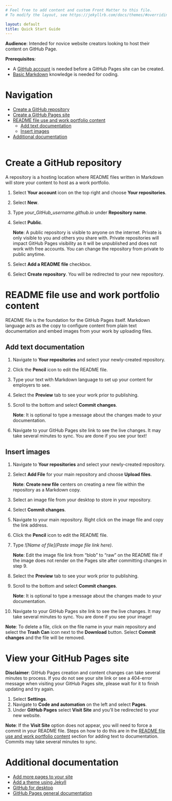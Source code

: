 ```yaml
---
# Feel free to add content and custom Front Matter to this file.
# To modify the layout, see https://jekyllrb.com/docs/themes/#overriding-theme-defaults

layout: default
title: Quick Start Guide
---
```


**Audience**: Intended for novice website creators looking to host their content on GitHub Page.

**Prerequisites**:
* A [GitHub account](https://docs.github.com/en/get-started/signing-up-for-github/signing-up-for-a-new-github-account) is needed before a GitHub Pages site can be created.
* [Basic Markdown](https://docs.github.com/en/get-started/writing-on-github/getting-started-with-writing-and-formatting-on-github/basic-writing-and-formatting-syntax) knowledge is needed for coding.

# Navigation
* [Create a GitHub repository](#create-a-github-repository)
* [Create a GitHub Pages site](#create-a-github-pages-site)
* [README file use and work portfolio content](#readme-file-use-and-work-portfolio-content)
     * [Add text documentation](#add-text-documentation)
     * [Insert images](#insert-images)
* [Additional documentation](#additional-documentation)
<br><br>

# Create a GitHub repository
A repository is a hosting location where README files written in Markdown will store your content to host as a work portfolio.
1. Select **Your account** icon on the top right and choose **Your repositories**.
2. Select **New**.
3. Type *your_GitHub_username.github.io* under **Repository name**.
4. Select **Public**.

   **Note**: A public repository is visible to anyone on the internet. Private is only visible to you and others you share with. Private repositories will impact GitHub Pages visibility as it will be unpublished and does not work with free accounts. You can change the repository from private to public anytime.

5. Select **Add a README file** checkbox.
6. Select **Create repository**. You will be redirected to your new repository.

# README file use and work portfolio content
README file is the foundation for the GitHub Pages itself. Markdown language acts as the copy to configure content from plain text documentation and embed images from your work by uploading files.

## Add text documentation
1. Navigate to **Your repositories** and select your newly-created repository.
2. Click the **Pencil** icon to edit the README file.	
3. Type your text with Markdown language to set up your content for employers to see.
4. Select the **Preview** tab to see your work prior to publishing.
5. Scroll to the bottom and select **Commit changes**. 

   **Note**: It is optional to type a message about the changes made to your documentation.

6. Navigate to your GitHub Pages site link to see the live changes. It may take several minutes to sync. You are done if you see your text!

## Insert images
1. Navigate to **Your repositories** and select your newly-created repository.
2. Select **Add File** for your main repository and choose **Upload files**.

   **Note**: **Create new file** centers on creating a new file within the repository as a Markdown copy.

3. Select an image file from your desktop to store in your repository.
4. Select **Commit changes**.
5. Navigate to your main repository. Right click on the image file and copy the link address.
6. Click the **Pencil** icon to edit the README file.
7. Type *!\[Name of file](Paste image file link here)*.

   **Note**: Edit the image file link from “blob” to “raw” on the README file if the image does not render on the Pages site after committing changes in step 9.

8. Select the **Preview** tab to see your work prior to publishing.
9. Scroll to the bottom and select **Commit changes**.

   **Note**: It is optional to type a message about the changes made to your documentation.

10. Navigate to your GitHub Pages site link to see the live changes. It may take several minutes to sync. You are done if you see your image!

**Note**: To delete a file, click on the file name in your main repository and select the **Trash Can** icon next to the **Download** button. Select **Commit changes** and the file will be removed.

# View your GitHub Pages site
**Disclaimer**: GitHub Pages creation and content changes can take several minutes to process. If you do not see your site link or see a 404-error message when visiting your GitHub Pages site, please wait for it to finish updating and try again.
1. Select **Settings**.
2. Navigate to **Code and automation** on the left and select **Pages**.
3. Under **GitHub Pages** select **Visit Site** and you’ll be redirected to your new website.

**Note**: If the **Visit Site** option does not appear, you will need to force a commit in your README file. Steps on how to do this are in the [README file use and work portfolio content](#readme-file-use-and-work-portfolio-content) section for adding text to documentation. Commits may take several minutes to sync.

# Additional documentation
* [Add more pages to your site](https://docs.github.com/en/pages/getting-started-with-github-pages/creating-a-github-pages-site#next-steps)
* [Add a theme using Jekyll](https://docs.github.com/en/pages/setting-up-a-github-pages-site-with-jekyll/adding-a-theme-to-your-github-pages-site-using-jekyll)
* [GitHub for desktop](https://desktop.github.com/)
* [GitHub Pages general documentation](https://docs.github.com/en/pages)
